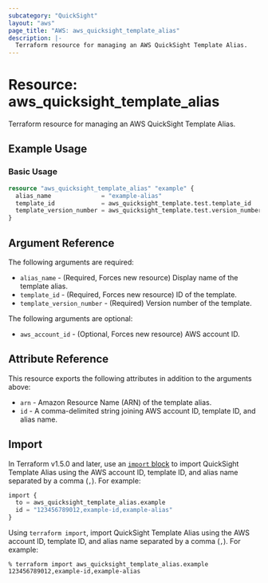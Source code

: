 ```yaml
---
subcategory: "QuickSight"
layout: "aws"
page_title: "AWS: aws_quicksight_template_alias"
description: |-
  Terraform resource for managing an AWS QuickSight Template Alias.
---
```


# Resource: aws_quicksight_template_alias

Terraform resource for managing an AWS QuickSight Template Alias.

## Example Usage

### Basic Usage

```terraform
resource "aws_quicksight_template_alias" "example" {
  alias_name              = "example-alias"
  template_id             = aws_quicksight_template.test.template_id
  template_version_number = aws_quicksight_template.test.version_number
}
```

## Argument Reference

The following arguments are required:

* `alias_name` - (Required, Forces new resource) Display name of the template alias.
* `template_id` - (Required, Forces new resource) ID of the template.
* `template_version_number` - (Required) Version number of the template.

The following arguments are optional:

* `aws_account_id` - (Optional, Forces new resource) AWS account ID.

## Attribute Reference

This resource exports the following attributes in addition to the arguments above:

* `arn` - Amazon Resource Name (ARN) of the template alias.
* `id` - A comma-delimited string joining AWS account ID, template ID, and alias name.

## Import

In Terraform v1.5.0 and later, use an [`import` block](https://developer.hashicorp.com/terraform/language/import) to import QuickSight Template Alias using the AWS account ID, template ID, and alias name separated by a comma (`,`). For example:

```terraform
import {
  to = aws_quicksight_template_alias.example
  id = "123456789012,example-id,example-alias"
}
```

Using `terraform import`, import QuickSight Template Alias using the AWS account ID, template ID, and alias name separated by a comma (`,`). For example:

```console
% terraform import aws_quicksight_template_alias.example 123456789012,example-id,example-alias
```
